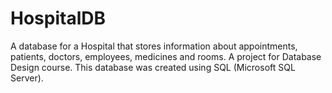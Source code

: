 # HospitalDB
A database for a Hospital that stores information about appointments, patients, doctors, employees, medicines and rooms.
A project for Database Design course.
This database was created using SQL (Microsoft SQL Server).
